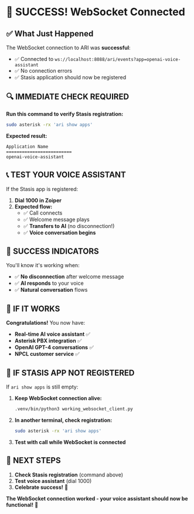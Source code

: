 # 🎉 SUCCESS! WebSocket Connected

## ✅ What Just Happened

The WebSocket connection to ARI was **successful**:
- ✅ Connected to `ws://localhost:8088/ari/events?app=openai-voice-assistant`
- ✅ No connection errors
- ✅ Stasis application should now be registered

## 🔍 IMMEDIATE CHECK REQUIRED

**Run this command to verify Stasis registration:**

```bash
sudo asterisk -rx 'ari show apps'
```

**Expected result:**
```
Application Name         
=========================
openai-voice-assistant
```

## 📞 TEST YOUR VOICE ASSISTANT

If the Stasis app is registered:

1. **Dial 1000 in Zoiper**
2. **Expected flow:**
   - ✅ Call connects
   - ✅ Welcome message plays
   - ✅ **Transfers to AI** (no disconnection!)
   - ✅ **Voice conversation begins**

## 🎯 SUCCESS INDICATORS

You'll know it's working when:
- ✅ **No disconnection** after welcome message
- ✅ **AI responds** to your voice
- ✅ **Natural conversation** flows

## 🚀 IF IT WORKS

**Congratulations!** You now have:
- **Real-time AI voice assistant** ✅
- **Asterisk PBX integration** ✅
- **OpenAI GPT-4 conversations** ✅
- **NPCL customer service** ✅

## 🔧 IF STASIS APP NOT REGISTERED

If `ari show apps` is still empty:

1. **Keep WebSocket connection alive:**
   ```bash
   .venv/bin/python3 working_websocket_client.py
   ```

2. **In another terminal, check registration:**
   ```bash
   sudo asterisk -rx 'ari show apps'
   ```

3. **Test with call while WebSocket is connected**

## 🎯 NEXT STEPS

1. **Check Stasis registration** (command above)
2. **Test voice assistant** (dial 1000)
3. **Celebrate success!** 🎉

**The WebSocket connection worked - your voice assistant should now be functional!** 🚀